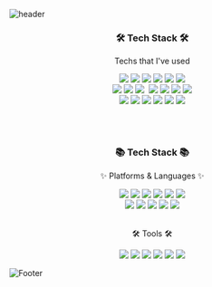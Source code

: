 <!--
**minkyungkimm/minkyungkimm** is a ✨ _special_ ✨ repository because its `README.md` (this file) appears on your GitHub profile.

Here are some ideas to get you started:

- 🔭 I’m currently working on ...
- 🌱 I’m currently learning ...
- 👯 I’m looking to collaborate on ...
- 🤔 I’m looking for help with ...
- 💬 Ask me about ...
- 📫 How to reach me: ...
- 😄 Pronouns: ...
- ⚡ Fun fact: ...
-->

![header](https://capsule-render.vercel.app/api?type=waving&animation=fadeIn&color=gradient&customColorList=27&height=200&section=header&text=Minkyung%20Kim&fontColor=ffffff&fontSize=40&fontAlign=60&fontAlignY=35&desc=Hello,World🐢%20I'm&ddescSize=20&descAlign=33&descAlignY=35)

<h3 align="center">🛠️ Tech Stack 🛠️</h3>
<p align="center">Techs that I've used</p>

<p align = "center">
  <img src="https://img.shields.io/badge/java-007396?style=flat-square&logo=java&logoColor=white">
  <img src="https://img.shields.io/badge/Spring-green?style=flat-square&logo=spring&logoColor=white"/> 
  <img src="https://img.shields.io/badge/springboot-6DB33F?style=flat-square&logo=springboot&logoColor=white">
  <img src="https://img.shields.io/badge/html5-E34F26?style=flat-square&logo=html5&logoColor=white"> 
  <img src="https://img.shields.io/badge/css-1572B6?style=flat-square&logo=css3&logoColor=white"> 
  <img src="https://img.shields.io/badge/javascript-F7DF1E?style=flat-square&logo=javascript&logoColor=black">
<br>
  <img src="https://img.shields.io/badge/oracle-F80000?style=flat-square&logo=oracle&logoColor=white"> 
  <img src="https://img.shields.io/badge/mariaDB-003545?style=flat-square&logo=mariaDB&logoColor=white"> 
  <img src="https://img.shields.io/badge/MySQL-4479A1?style=flat-square&logo=MySQL&logoColor=white"/></a>&nbsp 
  <img src="https://img.shields.io/badge/vue.js-4FC08D?style=flat-square&logo=vue.js&logoColor=white"> 
  <img src="https://img.shields.io/badge/node.js-339933?style=flat-square&logo=Node.js&logoColor=white">
  <img src="https://img.shields.io/badge/apache tomcat-F8DC75?style=flat-square&logo=apachetomcat&logoColor=white">
  <img src="https://img.shields.io/badge/Vite-646CFF?style=flat-square&logo=Vite&logoColor=white">
 <br>
  <img src="https://img.shields.io/badge/Postman-FF6C37?style=flat-square&logo=Postman&logoColor=white">
  <img src="https://img.shields.io/badge/Eclipse IDE-2C2255?style=flat-square&logo=Eclipse IDE&logoColor=white">
  <img src="https://img.shields.io/badge/visualstudiocode-007ACC?style=flat-square&logo=visualstudiocode&logoColor=white">
  <img src="https://img.shields.io/badge/Figma-F24E1E?style=flat-square&logo=Figma&logoColor=white">
  <img src="https://img.shields.io/badge/github-181717?style=flat-square&logo=github&logoColor=white">
  <img src="https://img.shields.io/badge/git-F05032?style=flat-square&logo=git&logoColor=white">
</p>

<br><br>

<div align="center">
 <h3>📚 Tech Stack 📚</h3>
 <p>✨ Platforms & Languages ✨</p>
</div>
  
<div align="center">
 <img src="https://img.shields.io/badge/Java-007396?style=flat-square&logo=Java&logoColor=white">
 <img src="https://img.shields.io/badge/Spring-green?style=flat-square&logo=Spring&logoColor=white">
 <img src="https://img.shields.io/badge/Oracle-F80000?style=flat-square&logo=oracle&logoColor=white"> 
 <img src="https://img.shields.io/badge/MySQL-4479A1?style=flat-square&logo=MySQL&logoColor=white"/>
 <img src="https://img.shields.io/badge/MariaDB-003545?style=flat-square&logo=MariaDB&logoColor=white">
 <img src="https://img.shields.io/badge/Apache Tomcat-F8DC75?style=flat-square&logo=ApacheTomcat&logoColor=white">
 <br>
  <img src="https://img.shields.io/badge/JavaScript-F7DF1E?style=flat-square&logo=JavaScript&logoColor=black">
  <img src="https://img.shields.io/badge/Vue.js-4FC08D?style=flat-square&logo=Vue.js&logoColor=white">
  <img src="https://img.shields.io/badge/Vite-646CFF?style=flat-square&logo=Vite&logoColor=white">
  <img src="https://img.shields.io/badge/HTML5-E34F26?style=flat-square&logo=HTML5&logoColor=white"> 
  <img src="https://img.shields.io/badge/CSS3-1572B6?style=flat-square&logo=CSS3&logoColor=white">
</div>  

<br>

<div align="center">
 <p>🛠️ Tools 🛠️</p>
 <img src="https://img.shields.io/badge/Git-F05032?style=flat-square&logo=Git&logoColor=white">
 <img src="https://img.shields.io/badge/GitHub-181717?style=flat-square&logo=GitHub&logoColor=white">
 <img src="https://img.shields.io/badge/Postman-FF6C37?style=flat-square&logo=Postman&logoColor=white">
 <img src="https://img.shields.io/badge/Eclipse IDE-2C2255?style=flat-square&logo=Eclipse IDE&logoColor=white">
 <img src="https://img.shields.io/badge/VisualStudioCode-007ACC?style=flat-square&logo=visualstudiocode&logoColor=white">
 <img src="https://img.shields.io/badge/Figma-F24E1E?style=flat-square&logo=Figma&logoColor=white">
</div>

![Footer](https://capsule-render.vercel.app/api?type=waving&color=gradient&customColorList=27&height=150&section=footer)
